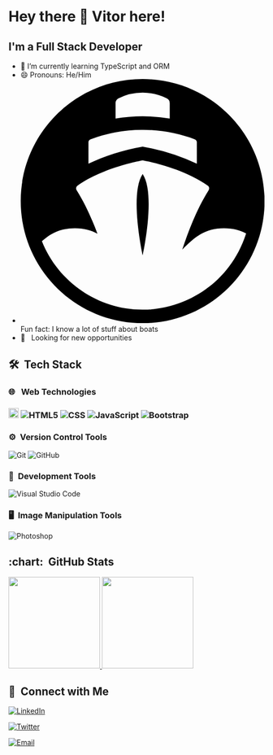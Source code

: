 <h1 align: "center"> Hey there 👋 Vitor here!</h1>

## I'm a Full Stack Developer 
- 🌱 I’m currently learning TypeScript and ORM
- 😄 Pronouns: He/Him
- <svg role="img" viewBox="0 0 24 24" xmlns="http://www.w3.org/2000/svg"><title>Codeship</title><path d="M12 0C5.372 0 0 5.372 0 12s5.372 12 12 12 12-5.372 12-12S18.628 0 12 0zm0 1.334c.824 0 1.636.191 2.373.56a.53.53 0 0 1 .294.474v1.519a15.985 15.985 0 0 0-5.334 0V2.368c0-.2.114-.384.294-.474A5.304 5.304 0 0 1 12 1.334zm5.143 4.595c.114.043.19.152.19.274v2.122A20.956 20.956 0 0 0 12 6.648c-1.951.344-3.794.943-5.333 1.677V6.203c0-.122.076-.231.19-.274a14.648 14.648 0 0 1 5.038-.933c1.926-.024 3.725.37 5.248.933zM12 8s3.752.625 6.411 2.482c.145.101.18.299.084.448-1.104 1.74-1.97 3.922-2.596 5.838 1.252-1.28 2.24-2.085 4.1-2.101.9 0 1.598.202 2.185.516C20.42 20.618 15.503 22.72 12 22.667c-4.337.02-8.32-2.702-9.914-6.723.8-.709 1.74-1.277 3.247-1.277.92 0 1.626.212 2.22.537-.554-1.475-1.236-2.994-2.048-4.274a.33.33 0 0 1 .084-.448C8.248 8.625 12 8 12 8zm0 1.333c-1.333 2 0 8 0 8s1.333-6 0-8z"/></svg> Fun fact: I know a lot of stuff about boats
- 👔 &nbsp; Looking for new opportunities

<h2>🛠 &nbsp;Tech Stack</h2>

<h3>🌐 &nbsp; Web Technologies<h3>

<img height="20" alt="React" src="https://img.shields.io/badge/react-%2320232a.svg?&style=for-the-badge&logo=react&logoColor=%2361DAFB"/>&nbsp;![HTML5](https://img.shields.io/badge/-HTML5-333333?style=flat&logo=HTML5)&nbsp;![CSS](https://img.shields.io/badge/-CSS-333333?style=flat&logo=CSS3&logoColor=1572B6)&nbsp;![JavaScript](https://img.shields.io/badge/-JavaScript-333333?style=flat&logo=javascript)&nbsp;![Bootstrap](https://img.shields.io/badge/-Bootstrap-333333?style=flat&logo=bootstrap&logoColor=563D7C)



<h3>⚙️&nbsp; Version Control Tools</h3>

![Git](https://img.shields.io/badge/-Git-333333?style=flat&logo=git)&nbsp;![GitHub](https://img.shields.io/badge/-GitHub-333333?style=flat&logo=github)



<h3>🔧&nbsp; Development Tools</h3>

![Visual Studio Code](https://img.shields.io/badge/-Visual%20Studio%20Code-333333?style=flat&logo=visual-studio-code&logoColor=007ACC)



<h3>🖥&nbsp; Image Manipulation Tools</h3>

![Photoshop](https://img.shields.io/badge/-Photoshop-333333?style=flat&logo=adobe-photoshop)

  
<h2> :chart: &nbsp;GitHub Stats </h2>

<a  href="https://github.com/vitorelourenco">
  <img  height="180em"  src="https://github-readme-stats.vercel.app/api?username=vitorelourenco&theme=buefy&show_icons=true">
</a>
<a  href="https://github.com/vitorelourenco">
  <img  height="180em"  src="https://github-readme-stats.vercel.app/api/top-langs/?username=vitorelourenco&theme=buefy&layout=compact">
</a>

  

<h2>🤝&nbsp; Connect with Me</h2>

<a  href="https://www.linkedin.com/in/vitoremanuellourenco/"><img  alt="LinkedIn"  src="https://img.shields.io/badge/LinkedIn-connect-blue"></a>

<a  href="https://twitter.com/vitorel"><img  alt="Twitter"  src="https://img.shields.io/twitter/follow/vitorel?style=social"></a>

<a  href="mailto:vitor.registros@lourencos.net"><img  alt="Email"  src="https://img.shields.io/badge/email-connect-red"></a>

